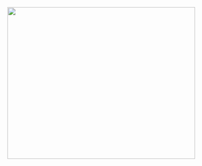 <a href='http://www.youtube.com/watch?feature=player_embedded&v=zezMZU_50EA' target='_blank'><img src='http://img.youtube.com/vi/zezMZU_50EA/0.jpg' width='425' height=344 /></a>